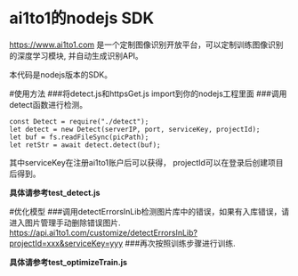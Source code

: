 # ai1to1的nodejs SDK

https://www.ai1to1.com
是一个定制图像识别开放平台，可以定制训练图像识别的深度学习模块, 并自动生成识别API。

本代码是nodejs版本的SDK。

#使用方法
###将detect.js和httpsGet.js import到你的nodejs工程里面
###调用detect函数进行检测。
```
const Detect = require("./detect");
let detect = new Detect(serverIP, port, serviceKey, projectId);
let buf = fs.readFileSync(picPath);
let retStr = await detect.detect(buf);
```

其中serviceKey在注册ai1to1账户后可以获得， projectId可以在登录后创建项目后得到。

**具体请参考test_detect.js**

#优化模型
###调用detectErrorsInLib检测图片库中的错误，如果有入库错误，请进入图片管理手动删除错误图片.
  https://api.ai1to1.com/customize/detectErrorsInLib?projectId=xxx&serviceKey=yyy
###再次按照训练步骤进行训练.

**具体请参考test_optimizeTrain.js**
